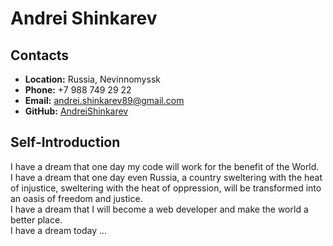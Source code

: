 # Andrei Shinkarev

## Contacts
* __Location:__ Russia, Nevinnomyssk
* __Phone:__ +7 988 749 29 22
* __Email:__ andrei.shinkarev89@gmail.com
* __GitHub:__ [AndreiShinkarev](https://github.com/AndreiShinkarev)

## Self-Introduction
I have a dream that one day my code will work for the benefit of the World.\
I have a dream that one day even Russia, a country sweltering with the heat of injustice, sweltering with the heat of oppression, will be transformed into an oasis of freedom and justice.\
I have a dream that I will become a web developer and make the world a better place.\
I have a dream today ...
